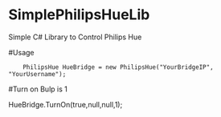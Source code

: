 # SimplePhilipsHueLib
Simple C# Library to Control Philips Hue

#Usage

        PhilipsHue HueBridge = new PhilipsHue("YourBridgeIP", "YourUsername");
#Turn on Bulp is 1

HueBridge.TurnOn(true,null,null,1);
